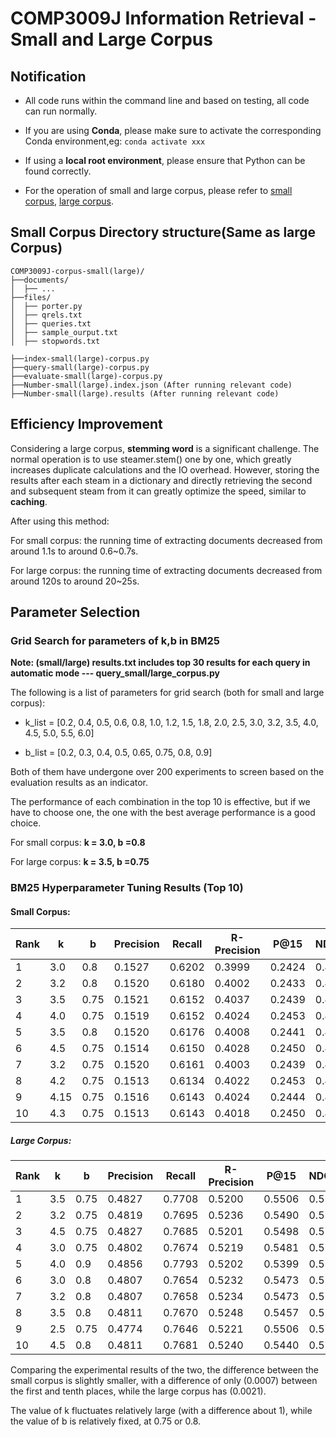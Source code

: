 # COMP3009J Information Retrieval - Small and Large Corpus

## Notification

* All code runs within the command line and based on testing, all code can run normally.

* If you are using **Conda**, please make sure to activate the corresponding Conda environment,eg: `conda activate xxx`

* If using a **local root environment**, please ensure that Python can be found correctly.

* For the operation of small and large corpus, please refer
  to [small corpus](./comp3009j-corpus-small/README.md), [large corpus](./comp3009j-corpus-large/README.md).

## Small Corpus Directory structure(Same as large Corpus)

```
COMP3009J-corpus-small(large)/
├──documents/
│  ├── ...
├──files/
│  ├── porter.py
│  ├── qrels.txt
│  ├── queries.txt
│  ├── sample_ourput.txt
│  ├── stopwords.txt

├──index-small(large)-corpus.py
├──query-small(large)-corpus.py
├──evaluate-small(large)-corpus.py
├──Number-small(large).index.json (After running relevant code)
├──Number-small(large).results (After running relevant code)
```

## Efficiency Improvement

Considering a large corpus, **stemming word** is a significant challenge. The normal operation is to use steamer.stem()
one by one, which greatly increases duplicate calculations and the IO overhead. However, storing the results after each
steam in a dictionary and directly retrieving the second and subsequent steam from it can greatly optimize the speed,
similar to **caching**.

After using this method:

For small corpus: the running time of extracting documents decreased from around 1.1s to around 0.6~0.7s.

For large corpus: the running time of extracting documents decreased from around 120s to around 20~25s.

## Parameter Selection

### Grid Search for parameters of k,b in BM25

**Note: (small/large) results.txt includes top 30 results for each query in automatic mode ---
query_small/large_corpus.py**

The following is a list of parameters for grid search (both for small and large corpus):

- k_list = [0.2, 0.4, 0.5, 0.6, 0.8, 1.0, 1.2, 1.5, 1.8, 2.0, 2.5, 3.0, 3.2, 3.5, 4.0, 4.5, 5.0, 5.5, 6.0]

- b_list = [0.2, 0.3, 0.4, 0.5, 0.65, 0.75, 0.8, 0.9]

Both of them have undergone over 200 experiments to screen based on the evaluation results as an indicator.

The performance of each combination in the top 10 is effective, but if we have to choose one, the one with the best
average performance is a good choice.

For small corpus: **k = 3.0, b =0.8**

For large corpus: **k = 3.5, b =0.75**

### BM25 Hyperparameter Tuning Results (Top 10)

#### Small Corpus:

| Rank | k    | b    | Precision | Recall | R-Precision | P@15   | NDCG@15 | Map    | avgScore |
|------|------|------|-----------|--------|-------------|--------|---------|--------|----------|
| 1    | 3.0  | 0.8  | 0.1527    | 0.6202 | 0.3999      | 0.2424 | 0.4148  | 0.4046 | 0.3724   |
| 2    | 3.2  | 0.8  | 0.1520    | 0.6180 | 0.4002      | 0.2433 | 0.4156  | 0.4046 | 0.3723   |
| 3    | 3.5  | 0.75 | 0.1521    | 0.6152 | 0.4037      | 0.2439 | 0.4153  | 0.4035 | 0.3723   |
| 4    | 4.0  | 0.75 | 0.1519    | 0.6152 | 0.4024      | 0.2453 | 0.4156  | 0.4031 | 0.3723   |
| 5    | 3.5  | 0.8  | 0.1520    | 0.6176 | 0.4008      | 0.2441 | 0.4154  | 0.4032 | 0.3722   |
| 6    | 4.5  | 0.75 | 0.1514    | 0.6150 | 0.4028      | 0.2450 | 0.4161  | 0.4016 | 0.3720   |
| 7    | 3.2  | 0.75 | 0.1520    | 0.6161 | 0.4003      | 0.2439 | 0.4157  | 0.4029 | 0.3718   |
| 8    | 4.2  | 0.75 | 0.1513    | 0.6134 | 0.4022      | 0.2453 | 0.4160  | 0.4024 | 0.3718   |
| 9    | 4.15 | 0.75 | 0.1516    | 0.6143 | 0.4024      | 0.2444 | 0.4153  | 0.4026 | 0.3717   |
| 10   | 4.3  | 0.75 | 0.1513    | 0.6143 | 0.4018      | 0.2450 | 0.4155  | 0.4021 | 0.3717   |

##### Large Corpus:

| Rank | k   | b    | Precision | Recall | R-Precision | P@15   | NDCG@15 | Map    | Bpref  | Avg Score |
|------|-----|------|-----------|--------|-------------|--------|---------|--------|--------|-----------|
| 1    | 3.5 | 0.75 | 0.4827    | 0.7708 | 0.5200      | 0.5506 | 0.5786  | 0.4970 | 0.5020 | 0.5574    |
| 2    | 3.2 | 0.75 | 0.4819    | 0.7695 | 0.5236      | 0.5490 | 0.5767  | 0.4968 | 0.5023 | 0.5571    |
| 3    | 4.5 | 0.75 | 0.4827    | 0.7685 | 0.5201      | 0.5498 | 0.5758  | 0.4978 | 0.4995 | 0.5563    |
| 4    | 3.0 | 0.75 | 0.4802    | 0.7674 | 0.5219      | 0.5481 | 0.5760  | 0.4955 | 0.5023 | 0.5559    |
| 5    | 4.0 | 0.9  | 0.4856    | 0.7793 | 0.5202      | 0.5399 | 0.5721  | 0.4932 | 0.4996 | 0.5557    |
| 6    | 3.0 | 0.8  | 0.4807    | 0.7654 | 0.5232      | 0.5473 | 0.5754  | 0.4951 | 0.5023 | 0.5556    |
| 7    | 3.2 | 0.8  | 0.4807    | 0.7658 | 0.5234      | 0.5473 | 0.5755  | 0.4950 | 0.5011 | 0.5555    |
| 8    | 3.5 | 0.8  | 0.4811    | 0.7670 | 0.5248      | 0.5457 | 0.5719  | 0.4954 | 0.5024 | 0.5555    |
| 9    | 2.5 | 0.75 | 0.4774    | 0.7646 | 0.5221      | 0.5506 | 0.5775  | 0.4945 | 0.5015 | 0.5554    |
| 10   | 4.5 | 0.8  | 0.4811    | 0.7681 | 0.5240      | 0.5440 | 0.5732  | 0.4958 | 0.5006 | 0.5553    |

Comparing the experimental results of the two, the difference between the small corpus is slightly smaller, with a
difference of only (0.0007) between the first and tenth places, while the large corpus has (0.0021).

The value of k fluctuates relatively large (with a difference about 1), while the value of b is relatively fixed, at
0.75 or 0.8.
